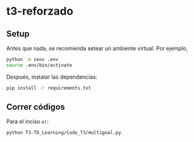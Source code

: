 # t3-reforzado

## Setup
Antes que nada, se recomienda setear un ambiente virtual. Por ejemplo,
```bash
python -m venv .env
source .env/bin/activate
```
Después, instalar las dependencias:
```bash
pip install -r requirements.txt
```

## Correr códigos
Para el inciso `e)`:

```bash
python T3-TD_Learning/Code_T3/multigoal.py
```

